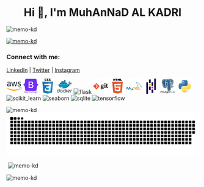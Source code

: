 <h1 align="center">Hi 👋, I'm MuhAnNaD AL KADRI</h1>
<p align="left"> <img src="https://komarev.com/ghpvc/?username=memo-kd&label=Profile%20views&color=0e75b6&style=flat" alt="memo-kd" /> </p>
<p align="left"> <a href="https://github-profile-trophy.vercel.app/?username=memo-kd"><img src="https://github-profile-trophy.vercel.app/?username=memo-kd" alt="memo-kd" /></a> </p>
<h3 align="left">Connect with me:</h3>
<p align="left">
<a href="https://www.linkedin.com/in/muhannadalkadri/" target="_blank" rel="noreferrer">LinkedIn</a> |
<a href="https://twitter.com/MuhAnNaD_AL_KADRI" target="_blank" rel="noreferrer">Twitter</a> |
<a href="https://www.instagram.com/muhannadalkadri/" target="_blank" rel="noreferrer">Instagram</a>
</p>

<p align="left">
  <img src="https://raw.githubusercontent.com/devicons/devicon/master/icons/amazonwebservices/amazonwebservices-original-wordmark.svg" alt="aws" width="40" height="40"/>
  <img src="https://raw.githubusercontent.com/devicons/devicon/master/icons/bootstrap/bootstrap-plain-wordmark.svg" alt="bootstrap" width="40" height="40"/>
  <img src="https://raw.githubusercontent.com/devicons/devicon/master/icons/css3/css3-original-wordmark.svg" alt="css3" width="40" height="40"/>
  <img src="https://raw.githubusercontent.com/devicons/devicon/master/icons/docker/docker-original-wordmark.svg" alt="docker" width="40" height="40"/>
  <img src="https://www.vectorlogo.zone/logos/pocoo_flask/pocoo_flask-icon.svg" alt="flask" width="40" height="40"/>
  <img src="https://raw.githubusercontent.com/devicons/devicon/master/icons/git/git-original-wordmark.svg" alt="git" width="40" height="40"/>
  <img src="https://raw.githubusercontent.com/devicons/devicon/master/icons/html5/html5-original-wordmark.svg" alt="html5" width="40" height="40"/>
  <img src="https://raw.githubusercontent.com/devicons/devicon/master/icons/mysql/mysql-original-wordmark.svg" alt="mysql" width="40" height="40"/>
  <img src="https://raw.githubusercontent.com/devicons/devicon/2ae2a900d2f041da66e950e4d48052658d850630/icons/pandas/pandas-original.svg" alt="pandas" width="40" height="40"/>
  <img src="https://raw.githubusercontent.com/devicons/devicon/master/icons/postgresql/postgresql-original-wordmark.svg" alt="postgresql" width="40" height="40"/>
  <img src="https://raw.githubusercontent.com/devicons/devicon/master/icons/python/python-original.svg" alt="python" width="40" height="40"/>
  <img src="https://upload.wikimedia.org/wikipedia/commons/0/05/Scikit_learn_logo_small.svg" alt="scikit_learn" width="40" height="40"/>
  <img src="https://seaborn.pydata.org/_images/logo-mark-lightbg.svg" alt="seaborn" width="40" height="40"/>
  <img src="https://www.vectorlogo.zone/logos/sqlite/sqlite-icon.svg" alt="sqlite" width="40" height="40"/>
  <img src="https://www.vectorlogo.zone/logos/tensorflow/tensorflow-icon.svg" alt="tensorflow" width="40" height="40"/>
</p>
<p><img align="left" src="https://github-readme-stats.vercel.app/api/top-langs?username=memo-kd&show_icons=true&locale=en&layout=compact" alt="memo-kd" /></p>
<img src="https://raw.githubusercontent.com/pythondeveloper6/pythondeveloper6/output/snake.svg" alt="Snake animation" />
<p>&nbsp;<img align="center" src="https://github-readme-stats.vercel.app/api?username=memo-kd&show_icons=true&locale=en" alt="memo-kd" /></p>
<p><img align="center" src="https://github-readme-streak-stats.herokuapp.com/?user=memo-kd&" alt="memo-kd" /></p>
